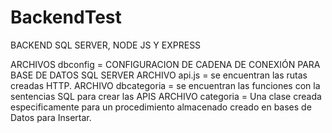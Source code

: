 # BackendTest
BACKEND SQL SERVER, NODE JS Y EXPRESS

ARCHIVOS dbconfig = CONFIGURACION DE CADENA DE CONEXIÓN PARA BASE DE DATOS SQL SERVER
ARCHIVO api.js = se encuentran las rutas creadas HTTP.
ARCHIVO dbcategoria = se encuentran las funciones con la sentencias SQL para crear las APIS
ARCHIVO categoria = Una clase creada especificamente para un procedimiento almacenado creado en bases de Datos para Insertar.


